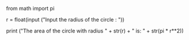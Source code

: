 from math import pi

r = float(input ("Input the radius of the circle : "))

print ("The area of the circle with radius " + str(r) + " is: " + str(pi * r**2))
